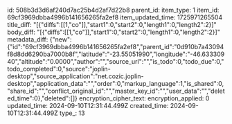 id: 508b3d3d6af240d7ac25b4d2af7d22b8
parent_id: 
item_type: 1
item_id: 69cf3969dbba4996b141656265fa2ef8
item_updated_time: 1725971265504
title_diff: "[{\"diffs\":[[1,\"co\"]],\"start1\":0,\"start2\":0,\"length1\":0,\"length2\":2}]"
body_diff: "[{\"diffs\":[[1,\"co\"]],\"start1\":0,\"start2\":0,\"length1\":0,\"length2\":2}]"
metadata_diff: {"new":{"id":"69cf3969dbba4996b141656265fa2ef8","parent_id":"0d910b7a43094f8d8dd6290ba7000b8f","latitude":"-23.55051990","longitude":"-46.63330940","altitude":"0.0000","author":"","source_url":"","is_todo":0,"todo_due":0,"todo_completed":0,"source":"joplin-desktop","source_application":"net.cozic.joplin-desktop","application_data":"","order":0,"markup_language":1,"is_shared":0,"share_id":"","conflict_original_id":"","master_key_id":"","user_data":"","deleted_time":0},"deleted":[]}
encryption_cipher_text: 
encryption_applied: 0
updated_time: 2024-09-10T12:31:44.499Z
created_time: 2024-09-10T12:31:44.499Z
type_: 13